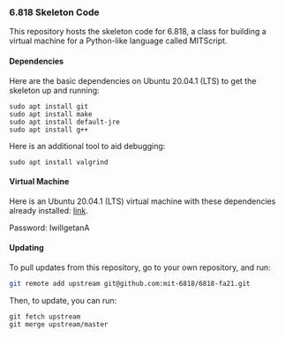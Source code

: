 ### 6.818 Skeleton Code

This repository hosts the skeleton code for 6.818, a class for building a virtual machine for a Python-like language called MITScript.

#### Dependencies

Here are the basic dependencies on Ubuntu 20.04.1 (LTS) to get the skeleton up and running:

```
sudo apt install git 
sudo apt install make
sudo apt install default-jre
sudo apt install g++
```

Here is an additional tool to aid debugging:

```
sudo apt install valgrind
```

#### Virtual Machine

Here is an Ubuntu 20.04.1 (LTS) virtual machine with these dependencies already installed:
[link](https://drive.google.com/file/d/1czHe5Ihbjm018RRX74o-Fq0PL_gxyPD6/view?usp=sharing).

Password: IwillgetanA

#### Updating

To pull updates from this repository, go to your own repository, and run:

```sh
git remote add upstream git@github.com:mit-6818/6818-fa21.git
```

Then, to update, you can run:

```
git fetch upstream
git merge upstream/master
```
